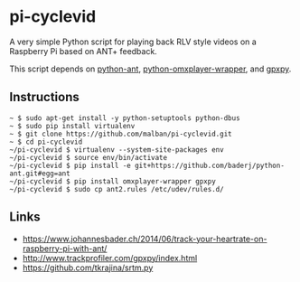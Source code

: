 # pi-cyclevid

A very simple Python script for playing back RLV style videos on a Raspberry Pi based on ANT+ feedback.

This script depends on [python-ant](https://github.com/baderj/python-ant), [python-omxplayer-wrapper](https://github.com/willprice/python-omxplayer-wrapper), and [gpxpy](https://github.com/tkrajina/gpxpy).

## Instructions

```
~ $ sudo apt-get install -y python-setuptools python-dbus
~ $ sudo pip install virtualenv
~ $ git clone https://github.com/malban/pi-cyclevid.git
~ $ cd pi-cyclevid 
~/pi-cyclevid $ virtualenv --system-site-packages env
~/pi-cyclevid $ source env/bin/activate
~/pi-cyclevid $ pip install -e git+https://github.com/baderj/python-ant.git#egg=ant
~/pi-cyclevid $ pip install omxplayer-wrapper gpxpy
~/pi-cyclevid $ sudo cp ant2.rules /etc/udev/rules.d/
```

## Links
* https://www.johannesbader.ch/2014/06/track-your-heartrate-on-raspberry-pi-with-ant/
* http://www.trackprofiler.com/gpxpy/index.html
* https://github.com/tkrajina/srtm.py
